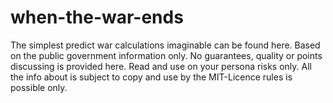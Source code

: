 # when-the-war-ends
The simplest predict war calculations imaginable can be found here. Based on the public government information only.
No guarantees, quality or points discussing is provided here. Read and use on your persona risks only. All the info about is subject to copy and use by the MIT-Licence rules is possible only.
